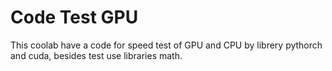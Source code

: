 # Code Test GPU

This coolab have a code for speed test of GPU and CPU by librery pythorch and cuda, besides test use libraries math.
